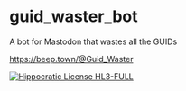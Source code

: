 # guid_waster_bot
 A bot for Mastodon that wastes all the GUIDs 

https://beep.town/@Guid_Waster

[![Hippocratic License HL3-FULL](https://img.shields.io/static/v1?label=Hippocratic%20License&message=HL3-FULL&labelColor=5e2751&color=bc8c3d)](https://firstdonoharm.dev/version/3/0/full.html)
